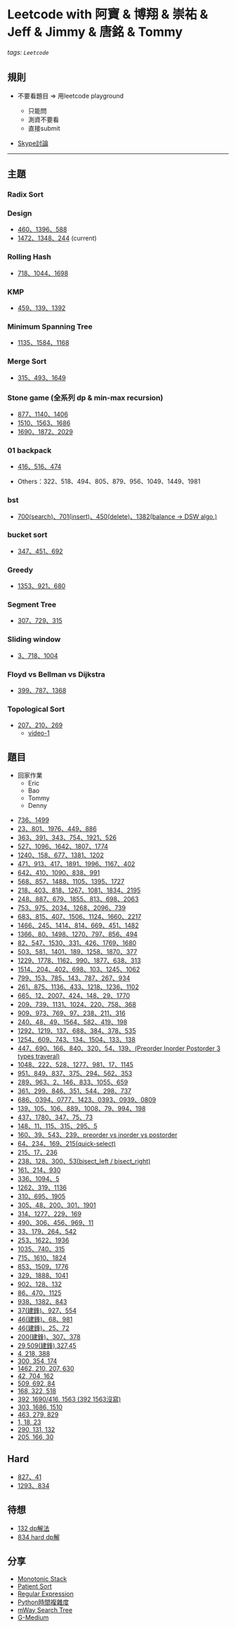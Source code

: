 Leetcode with 阿寶 & 博翔 & 崇祐 & Jeff & Jimmy & 唐銘 & Tommy
===

###### tags: `Leetcode`

## 規則
* 不要看題目 => 用leetcode playground
    * 只能問
    * 測資不要看
    * 直接submit

* [Skype討論](https://join.skype.com/xrajy1IOZLX6)

---

## 主題 

### Radix Sort

### Design
- [460、1396、588](https://hackmd.io/XmjdPT34TdetNNogjBBzRA)
- [1472、1348、244](https://hackmd.io/-akqFJKoTB2dMppgs4Ri8g) (current)

### Rolling Hash
- [718、1044、1698](https://hackmd.io//7El7KEUtS02wtKgR76qwsA)

### KMP
- [459、139、1392](https://hackmd.io/86gDrmcoRpmZUBTiNQLEeg) 

### Minimum Spanning Tree
- [1135、1584、1168](https://hackmd.io/e_mqYVMpQcSnYiPxCRazkQ)

### Merge Sort 
- [315、493、1649](https://hackmd.io/nizWjYKoSgGNmgoFlkoSoQ)

### Stone game (全系列 dp & min-max recursion) 
- [877、1140、1406](https://hackmd.io/osd0OFs5TQmkcz8rio9h5Q)
- [1510、1563、1686](https://hackmd.io/IwSv8HDyRriY2vKZg96hVA) 
- [1690、1872、2029](https://hackmd.io/IepNZjBASRKNGuTaz4oghA)

### 01 backpack
- [416、516、474](https://hackmd.io/bdz2WBfqSq-vrFFZmD3yZg)
* Others：322、518、494、805、879、956、1049、1449、1981

### bst
- [700(search)、701(insert)、450(delete)、1382(balance -> DSW algo.)](https://hackmd.io/dCmiw-rdQzC8EHj80j4PPg)

### bucket sort
- [347、451、692](https://hackmd.io/NfbT6qoJQ_S0miE512gZ0g)

### Greedy
- [1353、921、680](https://hackmd.io/RnGpEJ4QQfOg3_vIgl4HOA)

### Segment Tree
- [307、729、315](https://hackmd.io/6TVsAjfvT3W4r3aljTgRUQ)

### Sliding window
- [3、718、1004](https://hackmd.io/KwpKrdWgTqmMmtb5DWCfnA)

### Floyd vs Bellman vs Dijkstra
- [399、787、1368](https://hackmd.io/o6BgzDRiSuGoDP1045enMg)

### Topological Sort
- [207、210、269](https://hackmd.io/EQYRmMwdSaiqwUqu8Rp_tg)
    - [video-1](https://gsnckuedutw-my.sharepoint.com/:v:/g/personal/f14051172_gs_ncku_edu_tw/ER6LSDqbAt1IqMT3tgxHsUkBLerXoaf8GpZRciAJtWn9yQ?e=3WIhhV)

## 題目

* 回家作業
    * Eric
    * Bao
    * Tommy
    * Denny

- [736、1499](https://hackmd.io/g_eqQES2QdGuf-s1jxyfCg)
- [23、801、1976、449、886](https://hackmd.io/0JvOcLb7Q0-yNc-jeG50GA)
- [363、391、343、754、1921、526](https://hackmd.io/Ux5EexFnSWiOvN2d_USRwQ)
- [527、1096、1642、1807、1774](https://hackmd.io/VPJDNpirR-G3J2Z-c8DhEg)
- [1240、158、677、1381、1202](https://hackmd.io/dtr2U2a4S1-88sg2o_6V0g)
- [471、913、417、1891、1996、1167、402](https://hackmd.io/qZmzSuDQTculNFQX6TxFgw)
- [642、410、1090、838、991](https://hackmd.io/6G7JZ4ZMQLKDy6yht-e9Lg)
- [568、857、1488、1105、1395、1727](https://hackmd.io/-EHwqs8iQUWzR4NC_6yt7Q)
- [218、403、818、1267、1081、1834、2195](https://hackmd.io/yVRTdt-CQNWHrIx0rCnqUw)
- [248、887、679、1855、813、698、2063](https://hackmd.io/ONROwn5OQg-Alf2ijcdl1g)
- [753、975、2034、1268、2096、739](https://hackmd.io/pehLPcceQP6BLBFHMUqdCw)
- [683、815、407、1506、1124、1660、2217](https://hackmd.io/pXa6xuSOQn2Aj7EXJdNb7w)
- [1466、245、1414、814、669、451、1482](https://hackmd.io/bzOPgylySyuxCwbN4syrJg)
- [1366、80、1498、1270、797、856、494](https://hackmd.io/bNRtOC30TeOeIkDNRKNOEw)
- [82、547、1530、331、426、1769、1680](https://hackmd.io/VXjA3Tm4RiuySGwC39RWAg)
- [503、581、1401、189、1258、1870、377](https://hackmd.io/CsPCiI6NQkCDHBt8v3s20g)
- [1229、1778、1162、990、1877、638、313](https://hackmd.io/UXm5UZqNQtO4FY2HKGNARw)
- [1514、204、402、698、103、1245、1062](https://hackmd.io/4DPG_dNTSzKPp7FvGBPlhQ)
- [799、153、785、143、787、267、934](https://hackmd.io/vmrOdi-bShKIy-3PTxb-eA)
- [261、875、1136、433、1218、1236、1102](https://hackmd.io/8OWNllCMQPW18j0i6tXCdA)
- [665、12、2007、424、148、29、1770](https://hackmd.io/IIK7BGg_TMei9aRgP8uwrg)
- [209、739、1131、1024、220、758、368](https://hackmd.io/-30IsIkLR62gsSwFr4GWtg)
- [909、973、769、97、238、211、316](https://hackmd.io/GV8IdWaETmmm0cmgy4bXGw)
- [240、48、49、1564、582、419、198](https://hackmd.io/1eDxp22URuaSCvCsIMfAVQ)
- [1292、1219、137、688、384、378、535](https://hackmd.io/lSg6GDLPS5KN0vkZnURcPQ)
- [1254、609、743、134、1504、133、138](https://hackmd.io/0SquKozaTT20_3OIZh10bQ)
- [447、690、166、840、320、54、139、(Preorder Inorder Postorder 3 types traveral)](https://hackmd.io/9DTKe8aSQgKPeGTPaNVKcQ)
- [1048、222、528、1277、981、17、1145](https://hackmd.io/lR07mTuYTqiltSMzRgO3tA)
- [951、849、837、375、294、562、353](https://hackmd.io/tzHjgtDbTS6ohYSvw8co7Q)
- [289、963、2、146、833、1055、659](https://hackmd.io/1CfqsGA9QO6z_eyye3FJbw)
- [361、299、846、351、544、298、737](https://hackmd.io/_PmPT0mRQ9yrc0vFxoI_HQ)
- [686、0394、0777、1423、0393、0939、0809](https://hackmd.io/H0O3PDirS8G0Dd2k_Pur2g)
- [139、105、106、889、1008、79、994、198](https://hackmd.io/Wrb7rQUOTHqxb7zsD_Z1Ng)
- [437、1780、347、75、73](https://hackmd.io/ViIB98etQyqcj2qxT7CwLA)
- [148、11、115、315、295、5](https://hackmd.io/uu4yx4LhTr6ymVdy2cRXJQ)
- [160、39、543、239、preorder vs inorder vs postorder](https://hackmd.io/ZLiL-YDpRJ-WuiGGc6SeVQ)
- [64、234、169、215(quick-select)](https://hackmd.io/FUld9tscQtSzCsyQZ906Fw)
- [215、17、236](https://hackmd.io/eOrvo_CGS5ODEF3g5YN-3g)
- [238、128、300、53(bisect_left / bisect_right)](https://hackmd.io/BWKYoOzzTdCO04SfXUF3zw)
- [161、214、930](https://hackmd.io/AbrWezidRUqbKJmpYCfuKg)
- [336、1094、5](https://hackmd.io/magVPVn0Sk-TqxLDyjOT4Q)
- [1262、319、1136](https://hackmd.io/5ZjZj299TAOQ-f0A0CGHJg)
- [310、695、1905](https://hackmd.io/iWJm-iaGQlyurHx3t4bQaQ)
- [305、48、200、301、1901](https://hackmd.io/4yfP8iAVTGGsAyWJLYyOOw)
- [314、1277、229、169](https://hackmd.io/MXK3VHHcT66HOyGkxiUIXw)
- [490、306、456、969、11](https://hackmd.io/1P8I2uC5S7-dfxOzu8TJfw)
- [33、179、264、542](https://hackmd.io/KsmoDVJuQaibZcFMdgsChA)
- [253、1622、1936](https://hackmd.io/OnxOEdjgSmaFCFuY3MTtLg)
- [1035、740、315](https://hackmd.io/Og-BOPkkRHa_-Ait74uhsw)
- [715、1610、1824](https://hackmd.io/2z41mg-4S9mdVaDLINIlbA)
- [853、1509、1776](https://hackmd.io/fcstIma8TlqcBHQ4aPtfMA)
- [329、1888、1041](https://hackmd.io/L1dy5d7XQOWs6FIyDpRpmA)
- [902、128、132](https://hackmd.io/BU6X0vVNSWmFsyjLGsBijA)
- [86、470、1125](https://hackmd.io/nd4MeX40SU2YqPyUCT9PsA)
- [938、1382、843](https://hackmd.io/a0p78mfiSbiZZrfJ4BAF9A)
- [37(建鋒)、927、554](https://hackmd.io/qHH0FZnqTEW5E27CQWDdYA)
- [46(建鋒)、68、981](https://hackmd.io/FOU_pl2aQJukUz-xiurShw)
- [46(建鋒)、25、72](https://hackmd.io/EQInTG7nSq-2Ljqbj0pMVw)
- [200(建鋒)、307、378](https://hackmd.io/OhxuoETRQQaWdlqLhPedsA)
- [29,509(建鋒),327,45](https://hackmd.io/zrxy42uJTGml4srdc0IqTQ)
- [4, 218, 388](https://hackmd.io/_yY_EatHQRaA3th_MTSFGQ)
- [300, 354, 174](https://hackmd.io/8PO_pEAYRdiW66-gLGwa7Q)
- [1462, 210, 207, 630](https://hackmd.io/J1prRVlFRyKmSNdWps6x9g)
- [42, 704, 162](https://hackmd.io/m2xT6BlPSzSK921ev6omVg)
- [509, 692, 84](https://hackmd.io/Bk4xhIClT5ypumjuI0bX5w)
- [168, 322, 518](https://hackmd.io/1rauPEeZQ_WVXl9FGXxUOA)
- [392 ,1690/416, 1563 (392 1563沒寫)](https://hackmd.io/aVS4GmGXSLmvsDIbRNMnaQ)
- [303, 1686, 1510](https://hackmd.io/4gCqtK95SUi78e2TnpCqaQ)
- [463, 279, 829](https://hackmd.io/D-ronVmvRT6oO4gTpIwuSw)
- [1, 18, 23](https://hackmd.io/d4F2n0CBRSSfWictww6xsQ)
- [290, 131, 132](https://hackmd.io/zR04mEbwQSSMMpRpejCzTQ)
- [205, 166, 30](https://hackmd.io/l2oclk7pR3iESHpz3SJX-g)

Hard
---
- [827、41](https://hackmd.io/Ln4eDBdnR4Olq9YYXXBT1Q)
- [1293、834](https://hackmd.io/E_wfGIPHSu2JrRdRKMwbUA)

待想
---
- [132 dp解法](https://hackmd.io/zR04mEbwQSSMMpRpejCzTQ)
- [834 hard dp解](https://leetcode.com/problems/sum-of-distances-in-tree/)


分享
---
- [Monotonic Stack](https://haogroot.com/2020/09/01/monotonic-stack-leetcode/)
- [Patient Sort](https://www.cs.princeton.edu/courses/archive/spring13/cos423/lectures/LongestIncreasingSubsequence.pdf)
- [Regular Expression](https://docs.python.org/3/library/re.html)
- [Python時間複雜度](https://codertw.com/%E4%BC%BA%E6%9C%8D%E5%99%A8/142873/) 
- [mWay Search Tree](https://hackmd.io/@Zero871015/ryxf04h2X?type=view&fbclid=IwAR1wmkr2bkAU8YZIthsLa3-5XA_Mtf0pr1HvuO80jeSHMMjrQCDlY3UH9lY)
- [G-Medium](https://hackmd.io/_7rJhwV9R_yupV73gxSx8Q?both)